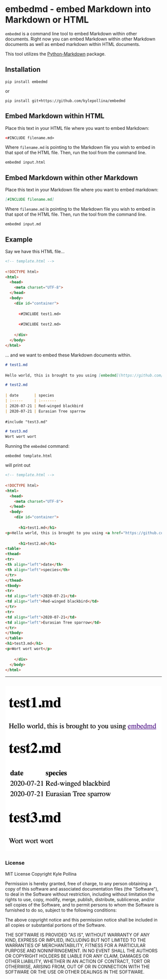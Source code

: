 
# embedmd - embed Markdown into Markdown or HTML

`embedmd` is a command line tool to embed Markdown within
other documents. Right now you can embed Markdown within other
Markdown documents as well as embed markdown within HTML documents.

This tool utilizes the
[Python-Markdown](https://python-markdown.github.io/) package.

## Installation

```
pip install embedmd
```

or

```
pip install git+https://github.com/kylepollina/embedmd
```

## Embed Markdown within HTML

Place this text in your HTML file where you want to embed Markdown:

```html
<#INCLUDE filename.md>
```

Where `filename.md` is pointing to the Markdown file you wish to embed
in that spot of the HTML file. Then, run the tool from the command line.

```shell
embedmd input.html
```

## Embed Markdown within other Markdown

Place this text in your Markdown file where you want to embed markdown:

```Markdown
[#INCLUDE filename.md]
```

Where `filename.md` is pointing to the Markdown file you wish to embed
in that spot of the HTML file. Then, run the tool from the command line.

```shell
embedmd input.md
```

## Example

Say we have this HTML file...

```html
<!-- template.html -->

<!DOCTYPE html>
<html>
  <head>
    <meta charset="UTF-8">
  </head>
  <body>
    <div id="container">

      <#INCLUDE test1.md>

      <#INCLUDE test2.md>

    </div>
  </body>
</html>
```

... and we want to embed these Markdown documents within.

```Markdown
# test1.md

Hello world, this is brought to you using [embedmd](https://github.com/kylepollina/embedmd)
```

```Markdown
# test2.md

| date       | species
| :-----     | :-------
| 2020-07-21 | Red-winged blackbird
| 2020-07-21 | Eurasian Tree sparrow

#include "test3.md"
```

```Markdown
# test3.md
Wort wort wort
```

Running the `embedmd` command:

```
embedmd template.html
```

will print out

```html
<!-- template.html -->

<!DOCTYPE html>
<html>
  <head>
    <meta charset="UTF-8">
  </head>
  <body>
    <div id="container">

      <h1>test1.md</h1>
<p>Hello world, this is brought to you using <a href="https://github.com/kylepollina/embedmd">embedmd</a></p>

      <h1>test2.md</h1>
<table>
<thead>
<tr>
<th align="left">date</th>
<th align="left">species</th>
</tr>
</thead>
<tbody>
<tr>
<td align="left">2020-07-21</td>
<td align="left">Red-winged blackbird</td>
</tr>
<tr>
<td align="left">2020-07-21</td>
<td align="left">Eurasian Tree sparrow</td>
</tr>
</tbody>
</table>
<h1>test3.md</h1>
<p>Wort wort wort</p>

    </div>
  </body>
</html>
```

-------
![example output](images/img1.png)
-------

### License

MIT License
Copyright Kyle Pollina

Permission is hereby granted, free of charge, to any person obtaining a copy of this software and associated documentation files (the "Software"), to deal in the Software without restriction, including without limitation the rights to use, copy, modify, merge, publish, distribute, sublicense, and/or sell copies of the Software, and to permit persons to whom the Software is furnished to do so, subject to the following conditions:

The above copyright notice and this permission notice shall be included in all copies or substantial portions of the Software.

THE SOFTWARE IS PROVIDED "AS IS", WITHOUT WARRANTY OF ANY KIND, EXPRESS OR IMPLIED, INCLUDING BUT NOT LIMITED TO THE WARRANTIES OF MERCHANTABILITY, FITNESS FOR A PARTICULAR PURPOSE AND NONINFRINGEMENT. IN NO EVENT SHALL THE AUTHORS OR COPYRIGHT HOLDERS BE LIABLE FOR ANY CLAIM, DAMAGES OR OTHER LIABILITY, WHETHER IN AN ACTION OF CONTRACT, TORT OR OTHERWISE, ARISING FROM, OUT OF OR IN CONNECTION WITH THE SOFTWARE OR THE USE OR OTHER DEALINGS IN THE SOFTWARE.
